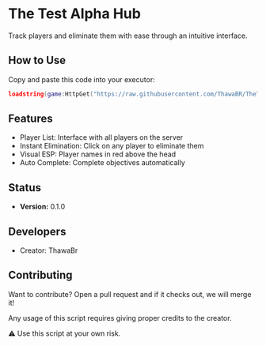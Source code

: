 # The Test Alpha Hub

Track players and eliminate them with ease through an intuitive interface.

## How to Use

Copy and paste this code into your executor:

```lua
loadstring(game:HttpGet("https://raw.githubusercontent.com/ThawaBR/TheTestAlpha-Hub/refs/heads/main/source"))()
```

## Features

- Player List: Interface with all players on the server
- Instant Elimination: Click on any player to eliminate them
- Visual ESP: Player names in red above the head
- Auto Complete: Complete objectives automatically

## Status
- **Version:** 0.1.0

## Developers
- Creator: ThawaBr

## Contributing
Want to contribute? Open a pull request and if it checks out, we will merge it!

Any usage of this script requires giving proper credits to the creator.

⚠️ Use this script at your own risk.
